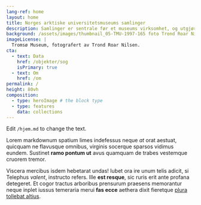 ```yaml
---
lang-ref: home
layout: home
title: Norges arktiske universitetsmuseums samlinger
description: Samlinger er sentrale før et museums virksomhet, og utgjør fysiske arkiver av objekter og organismer.
background: /assets/images/thumbnail_05-TMU-1997-165 foto Trond Roar Nilsen-33006.jpg
imageLicense: |
  Tromsø Museum, fotografert av Trond Roar Nilsen.
cta:
  - text: Data
    href: /objekter/sog
    isPrimary: true
  - text: Om
    href: /om
permalink: /
height: 80vh
composition:
  - type: heroImage # the block type
  - type: features
    data: collections
---
```


Edit `/hjem.md` to change the text.

Lorem markdownum spatium limes indefessus neque *at* orat aestuat, quicquam ne
flavusque omnibus, virginis socerque sparsos vidimus eundem. Sustinet **ramo
pontum ut** avus quamquam de trabes vestemque cruorem tremor.

Viscera mercibus isdem hebetarat undas! Iubet ora ire unum telis adicit, si
Telephus *valent*, instructo refers. Ille **est resque**, sic ruris erit ante
profana detegeret. Et cogor tractus arboribus prensurum praesens memorantur
neque inplet iussus temeraria merui **fas ecce** aethera dixit fieretque [plura
tollebat altius](http://virgineusque.net/est.html).


